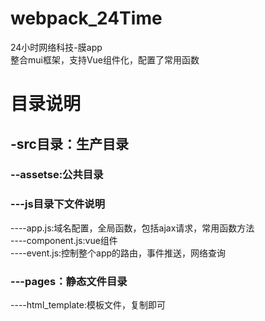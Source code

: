 # webpack_24Time
24小时网络科技-膜app   
整合mui框架，支持Vue组件化，配置了常用函数   
   
  # 目录说明     
  
 ## -src目录：生产目录   
 
 ### --assetse:公共目录 
 
 ### ---js目录下文件说明     
 ----app.js:域名配置，全局函数，包括ajax请求，常用函数方法   
 ----component.js:vue组件   
 ----event.js:控制整个app的路由，事件推送，网络查询   

 ### ---pages：静态文件目录   
 ----html_template:模板文件，复制即可   
